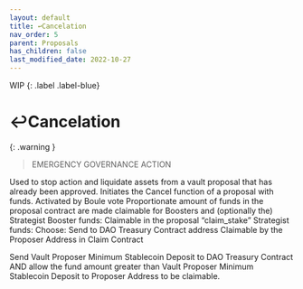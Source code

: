 ```yaml
---
layout: default
title: ↩️Cancelation
nav_order: 5
parent: Proposals
has_children: false
last_modified_date: 2022-10-27
---
```


WIP
{: .label .label-blue}


# ↩️Cancelation

{: .warning } 
> EMERGENCY GOVERNANCE ACTION

Used to stop action and liquidate assets from a vault proposal that has already been approved.
Initiates the Cancel function of a proposal with funds.
Activated by Boule vote
Proportionate amount of funds in the proposal contract are made claimable for Boosters and (optionally the) Strategist
Booster funds:
Claimable in the proposal “claim_stake”
Strategist funds:
Choose:
Send to DAO Treasury Contract address
Claimable by the Proposer Address in Claim Contract

Send Vault Proposer Minimum Stablecoin Deposit to DAO Treasury Contract AND allow the fund amount greater than Vault Proposer Minimum Stablecoin Deposit to Proposer Address to be claimable.